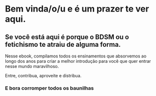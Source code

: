 # Bem vinda/o/u e é um prazer te ver aqui.
## Se você está aqui é porque o BDSM ou o fetichismo te atraiu de alguma forma.

Nesse ebook, compilamos todos os ensinamentos que absorvemos ao longo dos anos para criar a melhor introdução para você que quer entrar nesse mundo maravilhoso.

Entre, contribua, aproveite e distribua. 

### E bora corromper todos os baunilhas
